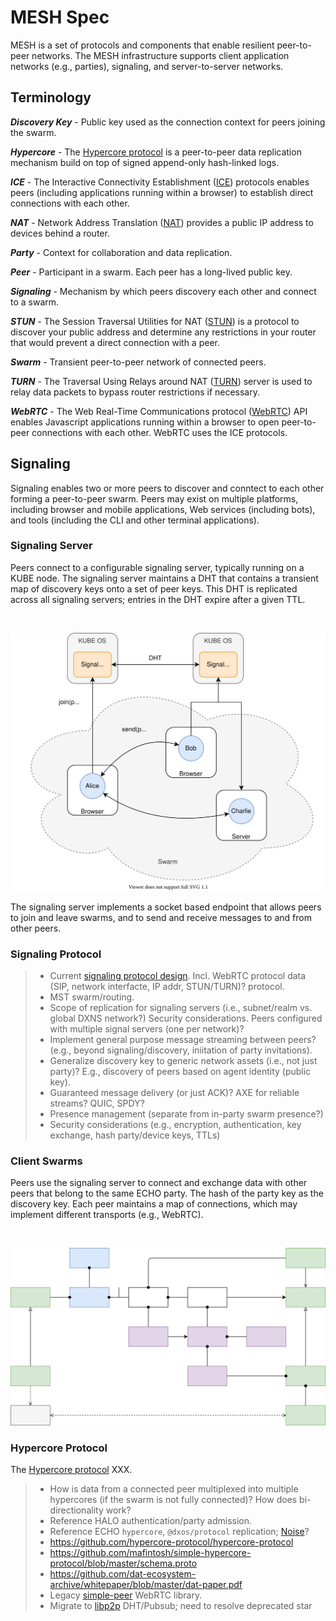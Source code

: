 # MESH Spec

MESH is a set of protocols and components that enable resilient peer-to-peer networks.
The MESH infrastructure supports client application networks (e.g., parties), signaling, and server-to-server networks.


## Terminology

***Discovery Key*** - 
Public key used as the connection context for peers joining the swarm.

***Hypercore*** -
The [Hypercore protocol](https://hypercore-protocol.org) is a peer-to-peer data replication mechanism build on top of signed append-only hash-linked logs.

***ICE*** -
The Interactive Connectivity Establishment ([ICE](https://en.wikipedia.org/wiki/Interactive_Connectivity_Establishment)) protocols enables peers (including applications running within a browser) to establish direct connections with each other.

***NAT*** -
Network Address Translation ([NAT](https://en.wikipedia.org/wiki/Network_address_translation)) provides a public IP address to devices behind a router.

***Party*** -
Context for collaboration and data replication.

***Peer*** -
Participant in a swarm. Each peer has a long-lived public key.

***Signaling*** -
Mechanism by which peers discovery each other and connect to a swarm.

***STUN*** -
The Session Traversal Utilities for NAT ([STUN](https://en.wikipedia.org/wiki/STUN)) is a protocol to discover your public address and determine any restrictions in your router that would prevent a direct connection with a peer.

***Swarm*** -
Transient peer-to-peer network of connected peers.

***TURN*** -
The Traversal Using Relays around NAT ([TURN](https://en.wikipedia.org/wiki/TURN)) server is used to relay data packets to bypass router restrictions if necessary.

***WebRTC*** -
The Web Real-Time Communications protocol ([WebRTC](https://developer.mozilla.org/en-US/docs/Web/API/WebRTC_API/Protocols)) API enables Javascript applications running within a browser to open peer-to-peer connections with each other. WebRTC uses the ICE protocols.


## Signaling

Signaling enables two or more peers to discover and conntect to each other forming a peer-to-peer swarm.
Peers may exist on multiple platforms, including browser and mobile applications, Web services (including bots), and tools (including the CLI and other terminal applications).

### Signaling Server

Peers connect to a configurable signaling server, typically running on a KUBE node.
The signaling server maintains a DHT that contains a transient map of discovery keys onto a set of peer keys.
This DHT is replicated across all signaling servers; entries in the DHT expire after a given TTL.

<br/> 

![Signaling](./diagrams/mesh-signal.drawio.svg)

The signaling server implements a socket based endpoint that allows peers to join and leave swarms, and to send and receive messages to and from other peers.


### Signaling Protocol

> - Current [signaling protocol design](https://github.com/dxos/protocols/issues/1316). Incl. WebRTC protocol data (SIP, network interfacte, IP addr, STUN/TURN)?
protocol.
> - MST swarm/routing.
> - Scope of replication for signaling servers (i.e., subnet/realm vs. global DXNS network?) Security considerations. Peers configured with multiple signal servers (one per network)?
> - Implement general purpose message streaming between peers? (e.g., beyond signaling/discovery, iniitation of party invitations).
> - Generalize discovery key to generic network assets (i.e., not just party)? E.g., discovery of peers based on agent identity (public key).
> - Guaranteed message delivery (or just ACK)? AXE for reliable streams? QUIC, SPDY?
> - Presence management (separate from in-party swarm presence?)
> - Security considerations (e.g., encryption, authentication, key exchange, hash party/device keys, TTLs)


### Client Swarms

Peers use the signaling server to connect and exchange data with other peers that belong to the same ECHO party.
The hash of the party key as the discovery key.
Each peer maintains a map of connections, which may implement different transports (e.g., WebRTC).

<br/> 

![Network Manager](./diagrams/mesh-network-manager.drawio.svg)

### Hypercore Protocol

The [Hypercore protocol](https://github.com/hypercore-protocol/hypercore-protocol) XXX.


> - How is data from a connected peer multiplexed into multiple hypercores (if the swarm is not fully connected)? How does bi-directionality work?
> - Reference HALO authentication/party admission.
> - Reference ECHO `hypercore`, `@dxos/protocol` replication; [Noise](https://noiseprotocol.org/noise.html)?
> - https://github.com/hypercore-protocol/hypercore-protocol
> - https://github.com/mafintosh/simple-hypercore-protocol/blob/master/schema.proto
> - https://github.com/dat-ecosystem-archive/whitepaper/blob/master/dat-paper.pdf
> - Legacy [simple-peer](https://www.npmjs.com/package/simple-peer) WebRTC library.
> - Migrate to [libp2p](https://github.com/libp2p/specs) DHT/Pubsub; need to resolve deprecated star 
